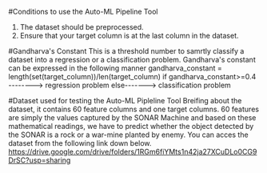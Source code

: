 #Conditions to use the Auto-ML Pipeline Tool
1) The dataset should be preprocessed.
2) Ensure that your target column is at the last column in the dataset.


#Gandharva's Constant
This is a threshold number to samrtly classify a dataset into a regression or a classification problem. Gandharva's constant can be expressed in the following manner
gandharva_constant = length(set(target_column))/len(target_column)
if gandharva_constant>=0.4 --------> regression problem
else-------> classification problem



#Dataset used for testing the Auto-ML Pipleline Tool
Breifing about the dataset, it contains 60 feature columns and one target columns. 60 features are simply the values captured by the SONAR Machine and based on these mathematical readings, we have to predict whether the object detected by the SONAR is a rock or a war-mine planted by enemy. You can acces the dataset from the following link down below.
https://drive.google.com/drive/folders/1RGm6fiYMts1n42ja27XCuDLo0CG9DrSC?usp=sharing



